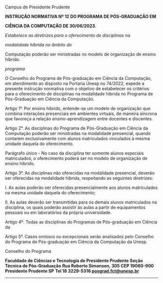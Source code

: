 Campus de Presidente Prudente

**INSTRUÇÃO NORMATIVA Nº 12 DO PROGRAMA DE PÓS-GRADUAÇÃO EM**

**CIÊNCIA DA COMPUTAÇÃO DE 30/06/2023.**

_Estabelece as diretrizes para o_
_oferecimento_ _de_ _disciplinas_ _na_

_modalidade híbrida no âmbito do_

Computação poderão ser ministradas no modelo de organização de ensino híbrido.

_programa_

O Conselho do Programa de Pós-graduação em Ciência da Computação, em atendimento
ao disposto na Portaria Unesp no 74/2022, expede a presente instrução normativa com o
objetivo de estabelecer os critérios para o oferecimento de disciplinas na modalidade
híbrida no Programa de Pós-Graduação em Ciência da Computação.

Artigo 1°. Por ensino híbrido, entende-se um modelo de organização que combina
interações presenciais em ambientes virtuais, de maneira síncrona que favoreça a
relação ensino-aprendizagem entre docentes e discentes.

Artigo 2°. As disciplinas do Programa de Pós-Graduação em Ciência da Computação
poderão ser ministradas na modalidade presencial, quando contarem exclusivamente
com alunos matriculados vinculados à mesma unidade daquela do oferecimento.

Parágrafo único - No caso da disciplina ter somente alunos especiais matriculados, o
oferecimento poderá ser no modelo de organização de ensino híbrido.

Artigo 3°. As disciplinas não oferecidas na modalidade presencial, deverão ser
oferecidas na modalidade híbrida, respeitando as seguintes diretrizes:

I. As aulas poderão ser oferecidas presencialmente aos alunos matriculados na mesma
unidade daquela do oferecimento;

II. As aulas deverão ser transmitidas para os demais alunos matriculados na disciplina,
os quais poderão assistir às aulas a partir de equipamentos pessoais ou em laboratórios
da própria universidade.

Artigo 4º. Todas as disciplinas do Programas de Pós-graduação em Ciência da


Artigo 5°. Casos omissos ou excepcionais serão analisados pelo Conselho do Programa
de Pós-graduação em Ciência da Computação da Unesp.

Conselho do Programa

**Faculdade de Ciências e Tecnologia de Presidente Prudente**
**Seção Técnica de Pós-Graduação**
**Rua Roberto Simonsen, 305 CEP 19060-900 Presidente Prudente SP**
**Tel 18 3229-5316 posgrad.fct@unesp.br**


-----


